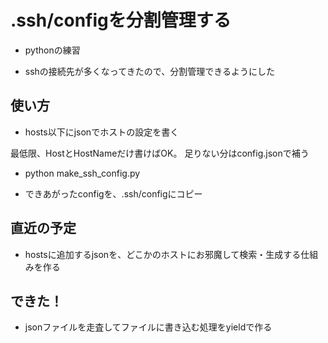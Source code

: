 .ssh/configを分割管理する
=======================

 - pythonの練習

 - sshの接続先が多くなってきたので、分割管理できるようにした

使い方
------

 - hosts以下にjsonでホストの設定を書く

 最低限、HostとHostNameだけ書けばOK。
 足りない分はconfig.jsonで補う

 - python make_ssh_config.py

 - できあがったconfigを、.ssh/configにコピー


直近の予定
-----

 - hostsに追加するjsonを、どこかのホストにお邪魔して検索・生成する仕組みを作る

できた！
-----

 - jsonファイルを走査してファイルに書き込む処理をyieldで作る
